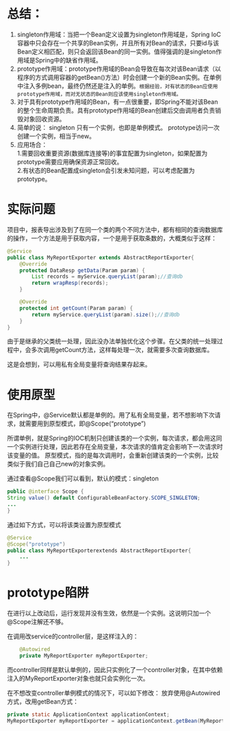 # 总结：
1. singleton作用域：当把一个Bean定义设置为singleton作用域是，Spring IoC容器中只会存在一个共享的Bean实例，并且所有对Bean的请求，只要id与该Bean定义相匹配，则只会返回该Bean的同一实例。值得强调的是singleton作用域是Spring中的缺省作用域。
2. prototype作用域：prototype作用域的Bean会导致在每次对该Bean请求（以程序的方式调用容器的getBean()方法）时会创建一个新的Bean实例。在单例中注入多例bean，最终仍然还是注入的单例。```根据经验，对有状态的Bean应使用prototype作用域，而对无状态的Bean则应该使用singleton作用域。```
3. 对于具有prototype作用域的Bean，有一点很重要，即Spring不能对该Bean的整个生命周期负责。具有prototype作用域的Bean创建后交由调用者负责销毁对象回收资源。
4. 简单的说：
singleton 只有一个实例，也即是单例模式。
prototype访问一次创建一个实例，相当于new。 
5. 应用场合：  
1.需要回收重要资源(数据库连接等)的事宜配置为singleton，如果配置为prototype需要应用确保资源正常回收。  
2.有状态的Bean配置成singleton会引发未知问题，可以考虑配置为prototype。

# 实际问题
项目中，报表导出涉及到了在同一个类的两个不同方法中，都有相同的查询数据库的操作，一个方法是用于获取内容，一个是用于获取条数的，大概类似于这样：
```java
@Service
public class MyReportExporter extends AbstractReportExporter{
    @Override
    protected DataResp getData(Param param) {
        List records = myService.queryList(param);//查询db
        return wrapResp(records);
    }

    @Override
    protected int getCount(Param param) {
        return myService.queryList(param).size();//查询db
    }
}
```
由于是继承的父类统一处理，因此没办法单独优化这个步骤。在父类的统一处理过程中，会多次调用getCount方法，这样每处理一次，就需要多次查询数据库。

这是会想到，可以用私有全局变量将查询结果存起来。

# 使用原型
在Spring中，@Service默认都是单例的。用了私有全局变量，若不想影响下次请求，就需要用到原型模式，即@Scope(“prototype”)

所谓单例，就是Spring的IOC机制只创建该类的一个实例，每次请求，都会用这同一个实例进行处理，因此若存在全局变量，本次请求的值肯定会影响下一次请求时该变量的值。
原型模式，指的是每次调用时，会重新创建该类的一个实例，比较类似于我们自己自己new的对象实例。

通过查看@Scope我们可以看到，默认的模式：singleton
```java
public @interface Scope {
String value() default ConfigurableBeanFactory.SCOPE_SINGLETON;
...
}
```

通过如下方式，可以将该类设置为原型模式
```java
@Service
@Scope("prototype")
public class MyReportExporterextends AbstractReportExporter{
    ...
}
```
# prototype陷阱
在进行以上改动后，运行发现并没有生效，依然是一个实例。这说明只加一个@Scope注解还不够。

在调用改service的controller层，是这样注入的：
```java
    @Autowired
    private MyReportExporter myReportExporter;
```
而controller同样是默认单例的，因此只实例化了一个controller对象，在其中依赖注入的MyReportExporter对象也就只会实例化一次。

在不想改变controller单例模式的情况下，可以如下修改：
放弃使用@Autowired方式，改用getBean方式：
```java
private static ApplicationContext applicationContext;
MyReportExporter myReportExporter = applicationContext.getBean(MyReportExporter.class);
```
